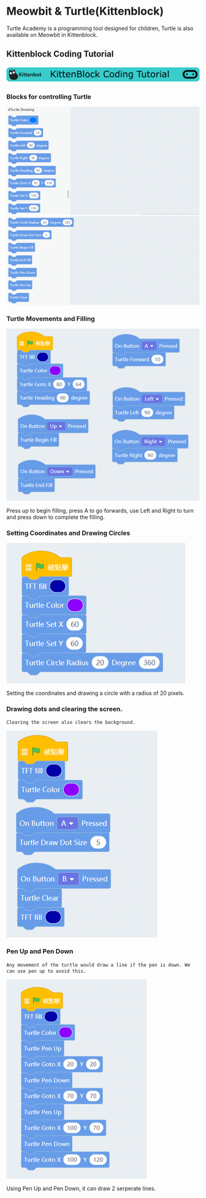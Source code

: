 # Meowbit & Turtle(Kittenblock)

Turtle Academy is a programming tool designed for children, Turtle is also available on Meowbit in Kittenblock.

##  Kittenblock Coding Tutorial

![](../functional_module/PWmodules/images/kbbanner.png)

### Blocks for controlling Turtle

![](./images/kb16_1.png)
![](./images/kb16_2.png)

### Turtle Movements and Filling

![](./images/turtle1.png)

Press up to begin filling, press A to go forwards, use Left and Right to turn and press down to complete the filling.

### Setting Coordinates and Drawing Circles

![](./images/turtle2.png)

Setting the coordinates and drawing a circle with a radius of 20 pixels.

### Drawing dots and clearing the screen.

    Clearing the screen also clears the background.

![](./images/turtle3.png)

### Pen Up and Pen Down

    Any movement of the turtle would draw a line if the pen is down. We can use pen up to avoid this.

![](./images/turtle4.png)

Using Pen Up and Pen Down, it can draw 2 serperate lines.

